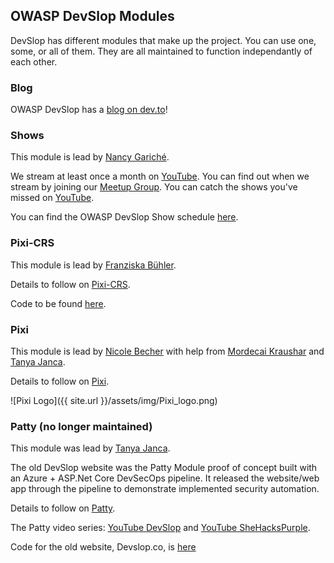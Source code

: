 ## OWASP DevSlop Modules

DevSlop has different modules that make up the project.  You can use one, some, or all of them.  They are all maintained to function independantly of each other.

### Blog

OWASP DevSlop has a [blog on dev.to](https://dev.to/DevSlop/)!


### Shows

This module is lead by [Nancy Gariché](team.md#nancy-gariché).

We stream at least once a month on [YouTube](https://www.youtube.com/c/OWASPDevSlop). You can find out when we stream by joining our [Meetup Group](https://www.meetup.com/OWASP-DevSlop-Project).
You can catch the shows you've missed on [YouTube](https://www.youtube.com/c/OWASPDevSlop).

You can find the OWASP DevSlop Show schedule [here](pages/shows-schedule.md).

### Pixi-CRS

This module is lead by [Franziska Bühler](team.md#franziska-bühler).

Details to follow on [Pixi-CRS](pixi_crs.md).

Code to be found [here](https://github.com/DevSlop/pixi-crs).


### Pixi 

This module is lead by [Nicole Becher](team.md#nicole-becher) with help from [Mordecai Kraushar](team.md#project-contributors) and [Tanya Janca](team.md#tanya-janca).

Details to follow on [Pixi](pixi.md).


![Pixi Logo]({{ site.url }}/assets/img/Pixi_logo.png)


### Patty (no longer maintained)

This module was lead by [Tanya Janca](team.md#tanya-janca).

The old DevSlop website was the Patty Module proof of concept built with an Azure + ASP.Net Core DevSecOps pipeline. It released the website/web app through the pipeline to demonstrate implemented security automation.

Details to follow on [Patty](patty.md).

The Patty video series: [YouTube DevSlop](https://www.youtube.com/channel/UCSmjcWvgVBqF3x_7e5rfe3A) and [YouTube SheHacksPurple](https://www.youtube.com/channel/UCyxbNw11fMUgoR3XpVYVPIQ).

Code for the old website, Devslop.co, is [here](https://github.com/DevSlop/DevSlop.co)


